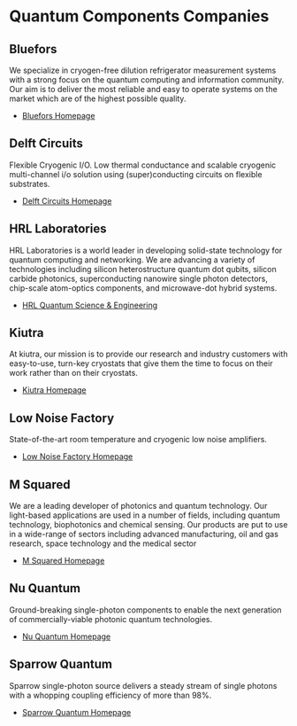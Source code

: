 # Quantum Components Companies

## Bluefors

We specialize in cryogen-free dilution refrigerator measurement systems with a strong focus on the quantum computing and information community. Our aim is to deliver the most reliable and easy to operate systems on the market which are of the highest possible quality.

* [Bluefors Homepage](https://bluefors.com/)

## Delft Circuits

Flexible Cryogenic I/O. Low thermal conductance and scalable cryogenic multi-channel i/o 
solution using (super)conducting circuits on flexible substrates.

* [Delft Circuits Homepage](https://delft-circuits.com/)

## HRL Laboratories

HRL Laboratories is a world leader in developing solid-state technology for quantum computing and
networking. We are advancing a variety of technologies including silicon heterostructure quantum dot
qubits, silicon carbide photonics, superconducting nanowire single photon detectors, chip-scale
atom-optics components, and microwave-dot hybrid systems.

* [HRL Quantum Science & Engineering](https://quantum.hrl.com/)

## Kiutra

At kiutra, our mission is to provide our research and industry customers with easy-to-use, turn-key
cryostats that give them the time to focus on their work rather than on their cryostats.

* [Kiutra Homepage](https://kiutra.com/)

## Low Noise Factory

State-of-the-art room temperature and cryogenic low noise amplifiers.

* [Low Noise Factory Homepage](https://www.lownoisefactory.com/)

## M Squared

We are a leading developer of photonics and quantum technology. Our light-based applications are
used in a number of fields, including quantum technology, biophotonics and chemical sensing. Our
products are put to use in a wide-range of sectors including advanced manufacturing, oil and gas
research, space technology and the medical sector

* [M Squared Homepage](https://www.m2lasers.com/about.html)

## Nu Quantum

Ground-breaking single-photon components to enable the next generation of commercially-viable
photonic quantum technologies.

* [Nu Quantum Homepage](https://nu-quantum.com/)

## Sparrow Quantum

Sparrow single-photon source delivers a steady stream of single photons with a whopping coupling
efficiency of more than 98%.

* [Sparrow Quantum Homepage](https://sparrowquantum.com/)